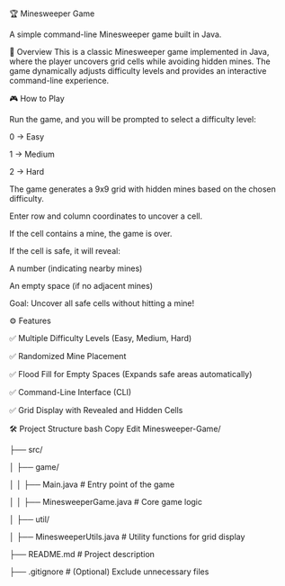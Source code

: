 🏆 Minesweeper Game

A simple command-line Minesweeper game built in Java.

📌 Overview
This is a classic Minesweeper game implemented in Java, where the player uncovers grid cells while avoiding hidden mines. The game dynamically adjusts difficulty levels and provides an interactive command-line experience.

🎮 How to Play

Run the game, and you will be prompted to select a difficulty level:

0 → Easy

1 → Medium

2 → Hard

The game generates a 9x9 grid with hidden mines based on the chosen difficulty.

Enter row and column coordinates to uncover a cell.

If the cell contains a mine, the game is over.

If the cell is safe, it will reveal:

A number (indicating nearby mines)

An empty space (if no adjacent mines)

Goal: Uncover all safe cells without hitting a mine!


⚙️ Features

✅ Multiple Difficulty Levels (Easy, Medium, Hard)

✅ Randomized Mine Placement

✅ Flood Fill for Empty Spaces (Expands safe areas automatically)

✅ Command-Line Interface (CLI)

✅ Grid Display with Revealed and Hidden Cells

🛠️ Project Structure
bash
Copy
Edit
Minesweeper-Game/

├── src/

│   ├── game/

│   │   ├── Main.java          # Entry point of the game

│   │   ├── MinesweeperGame.java  # Core game logic

│   ├── util/

│       ├── MinesweeperUtils.java  # Utility functions for grid display

├── README.md  # Project description

├── .gitignore # (Optional) Exclude unnecessary files
